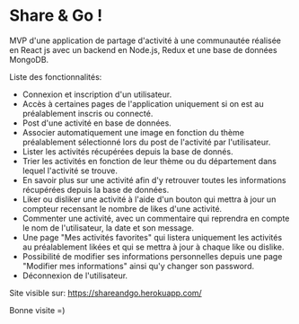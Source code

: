 # Share & Go !
MVP d'une application de partage d'activité à une communautée réalisée en React js avec un backend en Node.js, Redux et une base de données MongoDB.

Liste des fonctionnalités:

- Connexion et inscription d'un utilisateur.
- Accès à certaines pages de l'application uniquement si on est au préalablement inscris ou connecté.
- Post d'une activité en base de données.
- Associer automatiquement une image en fonction du thème préalablement sélectionné lors du post de l'activité par l'utilisateur.
- Lister les activités récupérées depuis la base de donnés.
- Trier les activités en fonction de leur thème ou du département dans lequel l'activité se trouve.
- En savoir plus sur une activité afin d'y retrouver toutes les informations récupérées depuis la base de données.
- Liker ou disliker une activité à l'aide d'un bouton qui mettra à jour un compteur recensant le nombre de likes d'une activité.
- Commenter une activité, avec un commentaire qui reprendra en compte le nom de l'utilisateur, la date et son message.
- Une page "Mes activités favorites" qui listera uniquement les activités au préalablement likées et qui se mettra à jour à chaque like ou dislike.
- Possibilité de modifier ses informations personnelles depuis une page "Modifier mes informations" ainsi qu'y changer son password.
- Déconnexion de l'utilisateur.

Site visible sur: https://shareandgo.herokuapp.com/

Bonne visite =)
